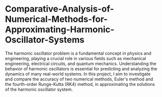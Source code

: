 # Comparative-Analysis-of-Numerical-Methods-for-Approximating-Harmonic-Oscillator-Systems
The harmonic oscillator problem is a fundamental concept in physics and engineering, playing a crucial role in various fields such as mechanical engineering, electrical circuits, and quantum mechanics. Understanding the behavior of harmonic oscillators is essential for predicting and analyzing the dynamics of many real-world systems. In this project, I aim to investigate and compare the accuracy of two numerical methods, Euler's method and the fourth-order Runge-Kutta (RK4) method, in approximating the solutions of the harmonic oscillator system.
